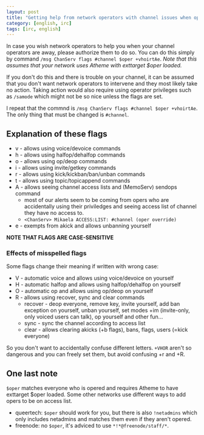 ```yaml
---
layout: post
title: "Getting help from network operators with channel issues when ops are away"
category: [english, irc]
tags: [irc, english]
---
```


In case you wish network operators to help you when your channel operators
are away, please authorize them to do so. You can do this simply by
command `/msg ChanServ flags #channel $oper +vhoirtAe`. *Note that this
assumes that your network uses Atheme with exttarget $oper loaded.*

If you don't do this and there is trouble on your channel, it can be
assumed that you don't want network operators to intervene and they most
likely take no action. Taking action would also require using operator
privileges such as `/samode` which might not be so nice unless the flags
are set.

I repeat that the commnd is `/msg ChanServ flags #channel $oper +vhoirtAe`.
The only thing that must be changed is `#channel`.

## Explanation of these flags

* v - allows using voice/devoice commands
* h - allows using halfop/dehalfop commands
* o - allows using op/deop commands
* i - allows using invite/getkey commands
* r - allows using kick/kickban/ban/unban commands
* t - allows using topic/topicappend commands
* A - allows seeing channel access lists and (MemoServ) sendops command
    * most of our alerts seem to be coming from opers who are accidentally
      using their priviledges and seeing access list of channel they have
      no access to.
    *  `<ChanServ> Mikaela ACCESS:LIST: #channel (oper override)`
* e - exempts from akick and allows unbanning yourself

**NOTE THAT FLAGS ARE CASE-SENSITIVE**

### Effects of misspelled flags

Some flags change their meaning if written with wrong case:

* V - automatic voice and allows using voice/devoice on yourself
* H - automatic halfop and allows using halfop/dehalfop on yourself
* O - automatic op and allows using op/deop on yourself
* R - allows using recover, sync and clear commands
    * recover - deop everyone, remove key, invite yourself, add ban
      exception on yourself, unban yourself, set modes +im (invite-only,
      only voiced users can talk), op yourself and other fun...
    * sync - sync the channel according to access list
    * clear - allows clearing akicks (+b flags), bans, flags, users
      (=kick everyone)

So you don't want to accidentally confuse different letters. `+VHOR` aren't
so dangerous and you can freely set them, but avoid confusing +r and +R.

## One last note

`$oper` matches everyone who is opered and requires Atheme to have
exttarget $oper loaded. Some other networks use different ways to add opers
to be on access list.

* queertech: `$oper` should work for you, but there is also `!netadmins`
  which only includes netadmins and matches them even if they aren't
  opered.
* freenode: no `$oper`, it's adviced to use `*!*@freenode/staff/*`.
